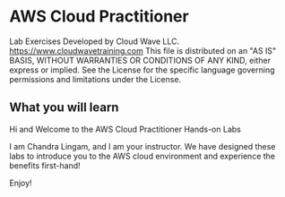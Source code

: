 # AWS Cloud Practitioner

Lab Exercises Developed by Cloud Wave LLC. 
   https://www.cloudwavetraining.com
This file is distributed on an "AS IS" BASIS, WITHOUT WARRANTIES OR CONDITIONS OF
ANY KIND, either express or implied. See the License for the specific
language governing permissions and limitations under the License.
  

## What you will learn
Hi and Welcome to the AWS Cloud Practitioner Hands-on Labs
  
I am Chandra Lingam, and I am your instructor.  We have designed these labs to introduce you to the AWS cloud environment and experience the benefits first-hand!

Enjoy!
